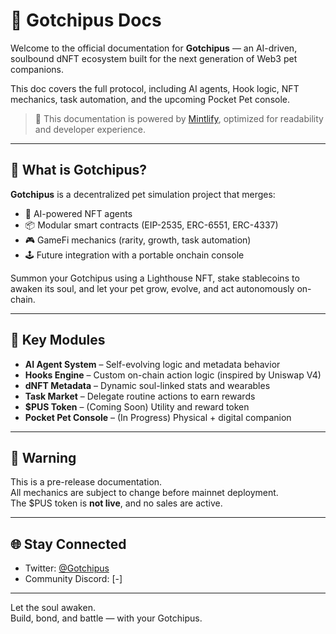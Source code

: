# 🐙 Gotchipus Docs

Welcome to the official documentation for **Gotchipus** — an AI-driven, soulbound dNFT ecosystem built for the next generation of Web3 pet companions.

This doc covers the full protocol, including AI agents, Hook logic, NFT mechanics, task automation, and the upcoming Pocket Pet console.

> 📘 This documentation is powered by [Mintlify](https://mintlify.com), optimized for readability and developer experience.

---

## 🚀 What is Gotchipus?

**Gotchipus** is a decentralized pet simulation project that merges:
- 🧠 AI-powered NFT agents
- 📦 Modular smart contracts (EIP-2535, ERC-6551, ERC-4337)
- 🎮 GameFi mechanics (rarity, growth, task automation)
- 🕹️ Future integration with a portable onchain console

Summon your Gotchipus using a Lighthouse NFT, stake stablecoins to awaken its soul, and let your pet grow, evolve, and act autonomously on-chain.

---

## 🧱 Key Modules

- **AI Agent System** – Self-evolving logic and metadata behavior
- **Hooks Engine** – Custom on-chain action logic (inspired by Uniswap V4)
- **dNFT Metadata** – Dynamic soul-linked stats and wearables
- **Task Market** – Delegate routine actions to earn rewards
- **$PUS Token** – (Coming Soon) Utility and reward token
- **Pocket Pet Console** – (In Progress) Physical + digital companion

---


## 🧪 Warning

This is a pre-release documentation.  
All mechanics are subject to change before mainnet deployment.  
The $PUS token is **not live**, and no sales are active.

---

## 🌐 Stay Connected

- Twitter: [@Gotchipus](https://x.com/gotchipus)
- Community Discord: [-]

---

Let the soul awaken.  
Build, bond, and battle — with your Gotchipus.